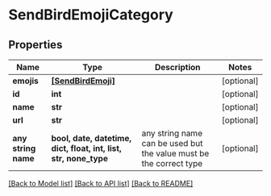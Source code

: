 # SendBirdEmojiCategory


## Properties
Name | Type | Description | Notes
------------ | ------------- | ------------- | -------------
**emojis** | [**[SendBirdEmoji]**](SendBirdEmoji.md) |  | [optional] 
**id** | **int** |  | [optional] 
**name** | **str** |  | [optional] 
**url** | **str** |  | [optional] 
**any string name** | **bool, date, datetime, dict, float, int, list, str, none_type** | any string name can be used but the value must be the correct type | [optional]

[[Back to Model list]](../README.md#documentation-for-models) [[Back to API list]](../README.md#documentation-for-api-endpoints) [[Back to README]](../README.md)


